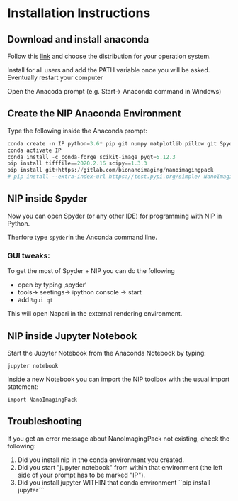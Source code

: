 # Installation Instructions

## Download and install anaconda

Follow this [link](https://www.anaconda.com/distribution/#download-section) and choose the distribution for your operation system. 

Install for all users and add the PATH variable once you will be asked. Eventually restart your computer 


Open the Anacoda prompt (e.g. Start-> Anaconda command in Windows)

## Create the NIP Anaconda Environment

Type the following inside the Anaconda prompt:

```py
conda create -n IP python=3.6* pip git numpy matplotlib pillow git Spyder
conda activate IP
conda install -c conda-forge scikit-image pyqt=5.12.3
pip install tifffile==2020.2.16 scipy==1.3.3
pip install git+https://gitlab.com/bionanoimaging/nanoimagingpack
# pip install --extra-index-url https://test.pypi.org/simple/ NanoImagingPack
```


## NIP inside Spyder 

Now you can open Spyder (or any other IDE) for programming with NIP in Python. 

Therfore type ```spyder```in the Anconda command line.

### GUI tweaks:

To get the most of Spyder + NIP you can do the following

- open by typing ‚spyder‘
- tools→ seetings→ ipython console → start
- add ```%gui qt```

This will open Napari in the external rendering environment. 


## NIP inside Jupyter Notebook

Start the Jupyter Notebook from the Anaconda Notebook by typing:

```jupyter notebook```

Inside a new Notebook you can import the NIP toolbox with the usual import statement:

```import NanoImagingPack```


## Troubleshooting

If you get an error message about NanoImagingPack not existing, check the following: 

1. Did you install nip in the conda environment you created. 
2. Did you start "jupyter notebook" from within that environment (the left side of your prompt has to be marked "IP"). 
3. Did you install jupyter WITHIN that conda environment ``pip install jupyter```